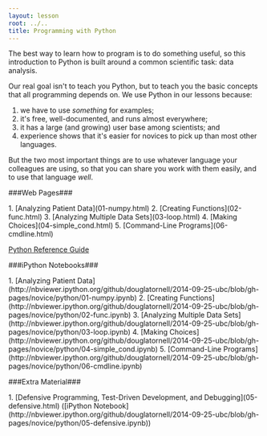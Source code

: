 ```yaml
---
layout: lesson
root: ../..
title: Programming with Python
---
```

The best way to learn how to program is to do something useful,
so this introduction to Python is built around a common scientific task:
data analysis.

Our real goal isn't to teach you Python,
but to teach you the basic concepts that all programming depends on.
We use Python in our lessons because:

1.  we have to use *something* for examples;
2.  it's free, well-documented, and runs almost everywhere;
3.  it has a large (and growing) user base among scientists; and
4.  experience shows that it's easier for novices to pick up than most other languages.

But the two most important things are
to use whatever language your colleagues are using,
so that you can share you work with them easily,
and to use that language *well*.


###Web Pages###
<div class="toc" markdown="1">
1.  [Analyzing Patient Data](01-numpy.html)
2.  [Creating Functions](02-func.html)
3.  [Analyzing Multiple Data Sets](03-loop.html)
4.  [Making Choices](04-simple_cond.html)
5.  [Command-Line Programs](06-cmdline.html)
</div>

[Python Reference Guide](../ref/03-python.html)


###iPython Notebooks###
<div class="toc" markdown="1">
1.  [Analyzing Patient Data](http://nbviewer.ipython.org/github/douglatornell/2014-09-25-ubc/blob/gh-pages/novice/python/01-numpy.ipynb)
2.  [Creating Functions](http://nbviewer.ipython.org/github/douglatornell/2014-09-25-ubc/blob/gh-pages/novice/python/02-func.ipynb)
3.  [Analyzing Multiple Data Sets](http://nbviewer.ipython.org/github/douglatornell/2014-09-25-ubc/blob/gh-pages/novice/python/03-loop.ipynb)
4.  [Making Choices](http://nbviewer.ipython.org/github/douglatornell/2014-09-25-ubc/blob/gh-pages/novice/python/04-simple_cond.ipynb)
5.  [Command-Line Programs](http://nbviewer.ipython.org/github/douglatornell/2014-09-25-ubc/blob/gh-pages/novice/python/06-cmdline.ipynb)
</div>


###Extra Material###
<div class="toc" markdown="1">
1.  [Defensive Programming, Test-Driven Development, and Debugging](05-defensive.html) ([iPython Notebook](http://nbviewer.ipython.org/github/douglatornell/2014-09-25-ubc/blob/gh-pages/novice/python/05-defensive.ipynb))
</div>
